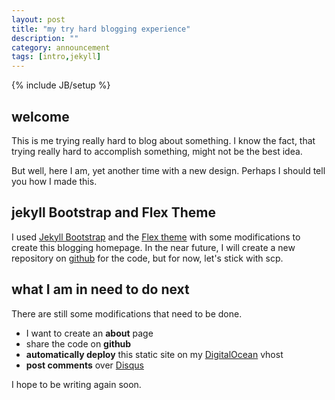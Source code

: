 ```yaml
---
layout: post
title: "my try hard blogging experience"
description: ""
category: announcement
tags: [intro,jekyll]
---
```

{% include JB/setup %}

## welcome

This is me trying really hard to blog about something. I know the fact, that trying really hard to accomplish something, might not be the best idea.

But well, here I am, yet another time with a new design. Perhaps I should tell you how I made this.

## jekyll Bootstrap and Flex Theme

I used [Jekyll Bootstrap](http://jekyllbootstrap.com/) and the [Flex theme](http://jeffreymartin.ca/flex/) with some modifications to create this blogging homepage. In the near future, I will create a new repository on [github](https://github.com/eyenx) for the code, but for now, let's stick with scp.

## what I am in need to do next 

There are still some modifications that need to be done.

- I want to create an **about** page
- share the code on **github**
- **automatically deploy** this static site on my [DigitalOcean](http://digitalocean.com) vhost
- **post comments** over [Disqus](http://disqus.com)

I hope to be writing again soon. 
